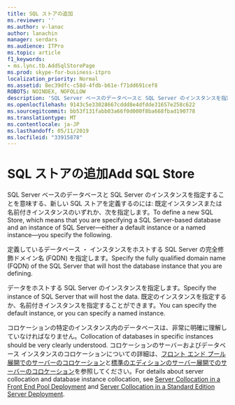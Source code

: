 ```yaml
---
title: SQL ストアの追加
ms.reviewer: ''
ms.author: v-lanac
author: lanachin
manager: serdars
ms.audience: ITPro
ms.topic: article
f1_keywords:
- ms.lync.tb.AddSqlStorePage
ms.prod: skype-for-business-itpro
localization_priority: Normal
ms.assetid: 8ec39dfc-c58d-4fdb-b61e-f71dd691cef8
ROBOTS: NOINDEX, NOFOLLOW
description: 'SQL Server ベースのデータベースと SQL Server のインスタンスを指定することを意味する、新しい SQL ストアを定義するのには: 既定インスタンスまたは名前付きインスタンスのいずれか、次を指定します。'
ms.openlocfilehash: 9143c5e33028667cddd8e4dfdde31657e258c622
ms.sourcegitcommit: bb53f131fabb03a66f0d000f8ba668fbad190778
ms.translationtype: MT
ms.contentlocale: ja-JP
ms.lasthandoff: 05/11/2019
ms.locfileid: "33915878"
---
```

# <a name="add-sql-store"></a><span data-ttu-id="00662-103">SQL ストアの追加</span><span class="sxs-lookup"><span data-stu-id="00662-103">Add SQL Store</span></span>

<span data-ttu-id="00662-104">SQL Server ベースのデータベースと SQL Server のインスタンスを指定することを意味する、新しい SQL ストアを定義するのには: 既定インスタンスまたは名前付きインスタンスのいずれか、次を指定します。</span><span class="sxs-lookup"><span data-stu-id="00662-104">To define a new SQL Store, which means that you are specifying a SQL Server-based database and an instance of SQL Server—either a default instance or a named instance—you specify the following.</span></span>

<span data-ttu-id="00662-105">定義しているデータベース ・ インスタンスをホストする SQL Server の完全修飾ドメイン名 (FQDN) を指定します。</span><span class="sxs-lookup"><span data-stu-id="00662-105">Specify the fully qualified domain name (FQDN) of the SQL Server that will host the database instance that you are defining.</span></span>

<span data-ttu-id="00662-106">データをホストする SQL Server のインスタンスを指定します。</span><span class="sxs-lookup"><span data-stu-id="00662-106">Specify the instance of SQL Server that will host the data.</span></span> <span data-ttu-id="00662-107">既定のインスタンスを指定するか、名前付きインスタンスを指定することができます。</span><span class="sxs-lookup"><span data-stu-id="00662-107">You can specify the default instance, or you can specify a named instance.</span></span>

<span data-ttu-id="00662-108">コロケーションの特定のインスタンス内のデータベースは、非常に明確に理解していなければなりません。</span><span class="sxs-lookup"><span data-stu-id="00662-108">Collocation of databases in specific instances should be very clearly understood.</span></span> <span data-ttu-id="00662-109">コロケーションのサーバーおよびデータベース インスタンスのコロケーションについての詳細は、[フロント エンド プール展開でのサーバーのコロケーション](https://technet.microsoft.com/library/0516b18d-14c0-4237-9279-0f92e341b1bd.aspx)と[標準のエディションのサーバー展開でのサーバーのコロケーション](https://technet.microsoft.com/library/0763ffab-4fd6-463a-8e62-d97876b376d3.aspx)を参照してください。</span><span class="sxs-lookup"><span data-stu-id="00662-109">For details about server collocation and database instance collocation, see [Server Collocation in a Front End Pool Deployment](https://technet.microsoft.com/library/0516b18d-14c0-4237-9279-0f92e341b1bd.aspx) and [Server Collocation in a Standard Edition Server Deployment](https://technet.microsoft.com/library/0763ffab-4fd6-463a-8e62-d97876b376d3.aspx).</span></span>


